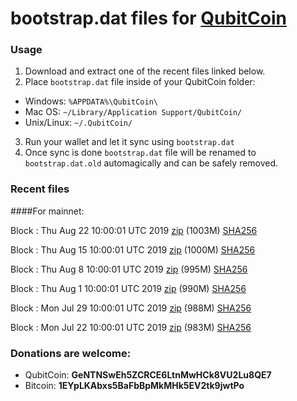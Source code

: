 # bootstrap.dat files for [QubitCoin](https://qubitcoin.cc/)

### Usage

1. Download and extract one of the recent files linked below.
2. Place `bootstrap.dat` file inside of your QubitCoin folder:
 - Windows: `%APPDATA%\QubitCoin\`
 - Mac OS: `~/Library/Application Support/QubitCoin/`
 - Unix/Linux: `~/.QubitCoin/`
3. Run your wallet and let it sync using `bootstrap.dat`
4. Once sync is done `bootstrap.dat` file will be renamed to `bootstrap.dat.old` automagically and can be safely removed.

### Recent files

####For mainnet:

Block : Thu Aug 22 10:00:01 UTC 2019 [zip](https://this-is-my.life/wvFZQ/bootstrap.dat.20190822.zip) (1003M) [SHA256](https://this-is-my.life/f4B3Y/sha256.txt)

Block : Thu Aug 15 10:00:01 UTC 2019 [zip](https://this-is-my.life/107xT6/bootstrap.dat.20190815.zip) (1000M) [SHA256](https://this-is-my.life/WTLgE/sha256.txt)

Block : Thu Aug  8 10:00:01 UTC 2019 [zip](https://this-is-my.life/4UxwE/bootstrap.dat.20190808.zip) (995M) [SHA256](https://this-is-my.life/Bi7EC/sha256.txt)

Block : Thu Aug  1 10:00:01 UTC 2019 [zip](https://this-is-my.life/13VS8Q/bootstrap.dat.20190801.zip) (990M) [SHA256](https://this-is-my.life/528Xi/sha256.txt)

Block : Mon Jul 29 10:00:01 UTC 2019 [zip](https://this-is-my.life/8e6xb/bootstrap.dat.20190729.zip) (988M) [SHA256](https://this-is-my.life/XMcQA/sha256.txt)

Block : Mon Jul 22 10:00:01 UTC 2019 [zip](https://this-is-my.life/agaI8/bootstrap.dat.20190722.zip) (983M) [SHA256](https://this-is-my.life/wMA1d/sha256.txt)

### Donations are welcome:

- QubitCoin: **GeNTNSwEh5ZCRCE6LtnMwHCk8VU2Lu8QE7**
- Bitcoin: **1EYpLKAbxs5BaFbBpMkMHk5EV2tk9jwtPo**
